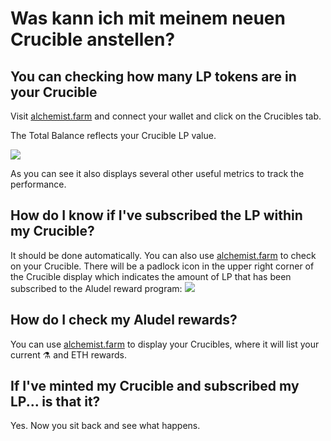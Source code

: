 # Was kann ich mit meinem neuen Crucible anstellen?

## You can checking how many LP tokens are in your Crucible

Visit [alchemist.farm](https://alchemist.farm/) and connect your wallet and click on the Crucibles tab.

The Total Balance reflects your Crucible LP value.

![](https://i.imgur.com/WCBz8yM.png)

As you can see it also displays several other useful metrics to track the performance.

## How do I know if I've subscribed the LP within my Crucible?

It should be done automatically. You can also use [alchemist.farm](https://alchemist.farm/) to check on your Crucible. There will be a padlock icon in the upper right corner of the Crucible display which indicates the amount of LP that has been subscribed to the Aludel reward program: ![](https://i.imgur.com/ed4d3m8.png)

## How do I check my Aludel rewards?

You can use [alchemist.farm](https://alchemist.farm/) to display your Crucibles, where it will list your current ⚗️ and ETH rewards.

## If I've minted my Crucible and subscribed my LP... is that it?

Yes. Now you sit back and see what happens.

#### 


